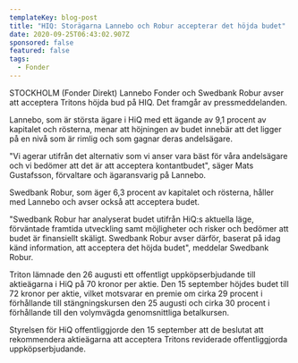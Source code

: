 ```yaml
---
templateKey: blog-post
title: "HIQ: Storägarna Lannebo och Robur accepterar det höjda budet"
date: 2020-09-25T06:43:02.907Z
sponsored: false
featured: false
tags:
  - Fonder
---
```

STOCKHOLM (Fonder Direkt) Lannebo Fonder och Swedbank Robur avser att acceptera Tritons höjda bud på HIQ. Det framgår av pressmeddelanden.

Lannebo, som är största ägare i HiQ med ett ägande av 9,1 procent av kapitalet och rösterna, menar att höjningen av budet innebär att det ligger på en nivå som är rimlig och som gagnar deras andelsägare.

"Vi agerar utifrån det alternativ som vi anser vara bäst för våra andelsägare och vi bedömer att det är att acceptera kontantbudet", säger Mats Gustafsson, förvaltare och ägaransvarig på Lannebo.

Swedbank Robur, som äger 6,3 procent av kapitalet och rösterna, håller med Lannebo och avser också att acceptera budet.

"Swedbank Robur har analyserat budet utifrån HiQ:s aktuella läge, förväntade framtida utveckling samt möjligheter och risker och bedömer att budet är finansiellt skäligt. Swedbank Robur avser därför, baserat på idag känd information, att acceptera det höjda budet", meddelar Swedbank Robur.

Triton lämnade den 26 augusti ett offentligt uppköpserbjudande till aktieägarna i HiQ på 70 kronor per aktie. Den 15 september höjdes budet till 72 kronor per aktie, vilket motsvarar en premie om cirka 29 procent i förhållande till stängningskursen den 25 augusti och cirka 30 procent i förhållande till den volymvägda genomsnittliga betalkursen.

Styrelsen för HiQ offentliggjorde den 15 september att de beslutat att rekommendera aktieägarna att acceptera Tritons reviderade offentliggjorda uppköpserbjudande.